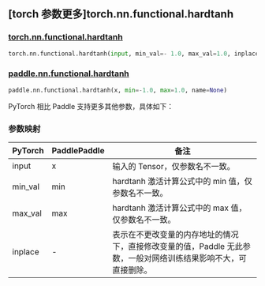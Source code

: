## [torch 参数更多]torch.nn.functional.hardtanh

### [torch.nn.functional.hardtanh](https://pytorch.org/docs/stable/generated/torch.nn.functional.hardtanh.html#torch.nn.functional.hardtanh)

```python
torch.nn.functional.hardtanh(input, min_val=- 1.0, max_val=1.0, inplace=False)
```

### [paddle.nn.functional.hardtanh](https://www.paddlepaddle.org.cn/documentation/docs/zh/develop/api/paddle/nn/functional/hardtanh_cn.html)

```python
paddle.nn.functional.hardtanh(x, min=-1.0, max=1.0, name=None)
```

PyTorch 相比 Paddle 支持更多其他参数，具体如下：

### 参数映射

| PyTorch | PaddlePaddle | 备注                                                                                                            |
| ------- | ------------ | --------------------------------------------------------------------------------------------------------------- |
| input   | x            | 输入的 Tensor，仅参数名不一致。                                                                                 |
| min_val | min          | hardtanh 激活计算公式中的 min 值，仅参数名不一致。                                                              |
| max_val | max          | hardtanh 激活计算公式中的 max 值，仅参数名不一致。                                                              |
| inplace | -            | 表示在不更改变量的内存地址的情况下，直接修改变量的值，Paddle 无此参数，一般对网络训练结果影响不大，可直接删除。 |
